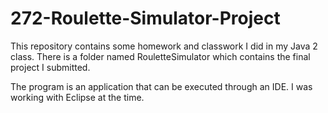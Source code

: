 # 272-Roulette-Simulator-Project

This repository contains some homework and classwork I did in my Java 2 class.
There is a folder named RouletteSimulator which contains the final project I submitted.

The program is an application that can be executed through an IDE. I was working with Eclipse at the time.
